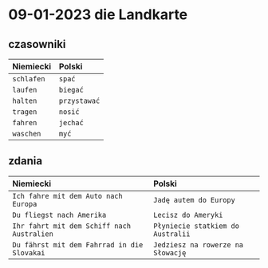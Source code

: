 # 09-01-2023 die Landkarte

## czasowniki

| Niemiecki                 | Polski                        |
| :---                      | :---                          |
| `schlafen`                | `spać`                        |
| `laufen`                  | `biegać`                      |
| `halten`                  | `przystawać`                  |
| `tragen`                  | `nosić`                       |
| `fahren`                  | `jechać`                      |
| `waschen`                 | `myć`                         |


## zdania

| Niemiecki                                     | Polski                            |
| :---                                          | :---                              |
| `Ich fahre mit dem Auto nach Europa`          | `Jadę autem do Europy`            |
| `Du fliegst nach Amerika`                     | `Lecisz do Ameryki`               |
| `Ihr fahrt mit dem Schiff nach Australien`    | `Płyniecie statkiem do Australii` |
| `Du fährst mit dem Fahrrad in die Slovakai`   | `Jedziesz na rowerze na Słowację` |


